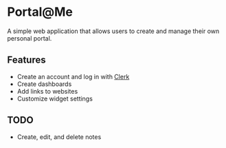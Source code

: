 # Portal@Me

A simple web application that allows users to create and manage their own personal portal.

## Features

- Create an account and log in with [Clerk](https://clerk.dev/)
- Create dashboards
- Add links to websites
- Customize widget settings

## TODO

- Create, edit, and delete notes
